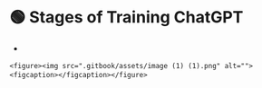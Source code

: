 # 🟢 Stages of Training ChatGPT

*

    <figure><img src=".gitbook/assets/image (1) (1).png" alt=""><figcaption></figcaption></figure>
